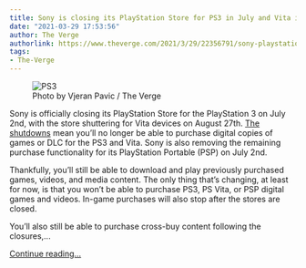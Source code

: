 ```yaml
---
title: Sony is closing its PlayStation Store for PS3 in July and Vita in August
date: "2021-03-29 17:53:56"
author: The Verge
authorlink: https://www.theverge.com/2021/3/29/22356791/sony-playstation-store-close-ps3-vita-psp-game-downloads
tags:
- The-Verge
---
```

<figure>
      <img alt="PS3" src="https://cdn.vox-cdn.com/thumbor/QeJXfnsSIHk_S0uo1GG9b7I_h-k=/0x0:2040x1360/1310x873/cdn.vox-cdn.com/uploads/chorus_image/image/69043509/vpavic_191205_untitled_0018_Edit.0.jpg" />
        <figcaption>Photo by Vjeran Pavic / The Verge</figcaption>
    </figure>

  <p id="qOKmOj">Sony is officially closing its PlayStation Store for the PlayStation 3 on July 2nd, with the store shuttering for Vita devices on August 27th. <a href="https://www.playstation.com/en-gb/support/important-notice/">The shutdowns</a> mean you’ll no longer be able to purchase digital copies of games or DLC for the PS3 and Vita. Sony is also removing the remaining purchase functionality for its PlayStation Portable (PSP) on July 2nd. </p>
<p id="XkYrbj">Thankfully, you’ll still be able to download and play previously purchased games, videos, and media content. The only thing that’s changing, at least for now, is that you won’t be able to purchase PS3, PS Vita, or PSP digital games and videos. In-game purchases will also stop after the stores are closed.</p>
<p id="8fPPM4">You’ll also still be able to purchase cross-buy content following the closures,...</p>
  <p>
    <a href="https://www.theverge.com/2021/3/29/22356791/sony-playstation-store-close-ps3-vita-psp-game-downloads">Continue reading&hellip;</a>
  </p>